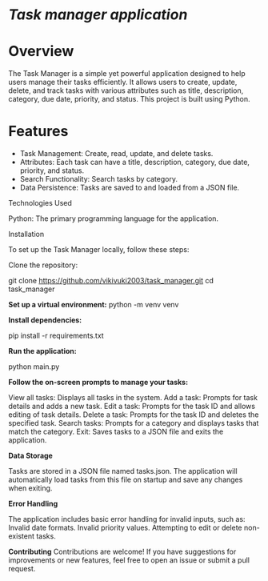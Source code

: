 # *Task manager application*

# **Overview**

The Task Manager is a simple yet powerful application designed to help users manage their tasks efficiently. It allows users to create, update, delete, and track tasks with various attributes such as title, description, category, due date, priority, and status. This project is built using Python.

# **Features**

- Task Management: Create, read, update, and delete tasks.
- Attributes: Each task can have a title, description, category, due date, priority, and status.
- Search Functionality: Search tasks by category.
- Data Persistence: Tasks are saved to and loaded from a JSON file.

Technologies Used

Python: The primary programming language for the application.

Installation

To set up the Task Manager locally, follow these steps:

Clone the repository:

git clone https://github.com/vikivuki2003/task_manager.git
cd task_manager

**Set up a virtual environment:**
python -m venv venv

**Install dependencies:**

pip install -r requirements.txt

**Run the application:**

python main.py

**Follow the on-screen prompts to manage your tasks:**

View all tasks: Displays all tasks in the system.
Add a task: Prompts for task details and adds a new task.
Edit a task: Prompts for the task ID and allows editing of task details.
Delete a task: Prompts for the task ID and deletes the specified task.
Search tasks: Prompts for a category and displays tasks that match the category.
Exit: Saves tasks to a JSON file and exits the application.


**Data Storage**

Tasks are stored in a JSON file named tasks.json. The application will automatically load tasks from this file on startup and save any changes when exiting.

**Error Handling**

The application includes basic error handling for invalid inputs, such as:
Invalid date formats.
Invalid priority values.
Attempting to edit or delete non-existent tasks.


**Contributing**
Contributions are welcome! If you have suggestions for improvements or new features, feel free to open an issue or submit a pull request.
